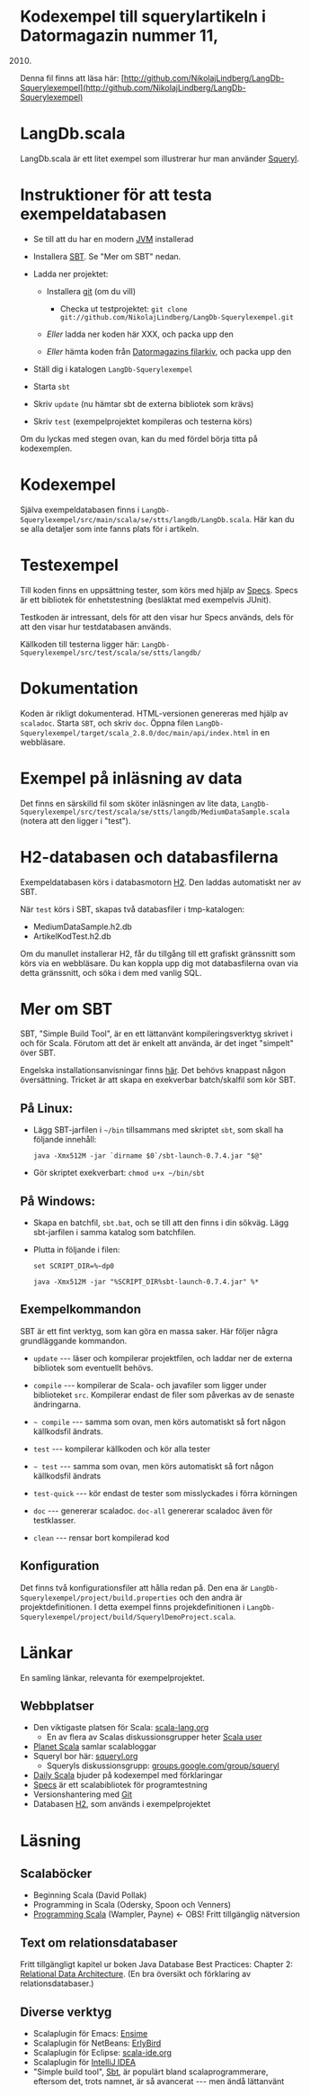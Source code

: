 # Kodexempel till squerylartikeln i Datormagazin nummer 11,
2010.

Denna fil finns att läsa här:
[http://github.com/NikolajLindberg/LangDb-Squerylexempel](http://github.com/NikolajLindberg/LangDb-Squerylexempel)


# LangDb.scala 

LangDb.scala är ett litet exempel som illustrerar hur man
använder [Squeryl](http://squeryl.org).


# Instruktioner för att testa exempeldatabasen


* Se till att du har en modern [JVM](http://java.com) installerad
 
* Installera [SBT](http://code.google.com/p/simple-build-tool/). Se "Mer om SBT" nedan.

* Ladda ner projektet:
  * Installera [git](http://git-scm.com/) (om du vill)

      * Checka ut testprojektet: 
          ```git clone git://github.com/NikolajLindberg/LangDb-Squerylexempel.git```

  * _Eller_ ladda ner koden här XXX, och packa upp den
 
  * _Eller_ hämta koden från [Datormagazins filarkiv](http://www.datormagazin.se/filer/), och packa upp den

* Ställ dig i katalogen `LangDb-Squerylexempel`
* Starta `sbt`
* Skriv `update` (nu hämtar sbt de externa bibliotek som krävs)
* Skriv `test` (exempelprojektet kompileras och testerna körs)

Om du lyckas med stegen ovan, kan du med fördel börja titta på
kodexemplen.


# Kodexempel

Själva exempeldatabasen finns i
`LangDb-Squerylexempel/src/main/scala/se/stts/langdb/LangDb.scala`. Här
kan du se alla detaljer som inte fanns plats för i artikeln.


# Testexempel

Till koden finns en uppsättning tester, som körs med hjälp av
[Specs](http://code.google.com/p/specs/). Specs är ett bibliotek för
enhetstestning (besläktat med exempelvis JUnit). 

Testkoden är intressant, dels för att den visar hur Specs används,
dels för att den visar hur testdatabasen används.

Källkoden till testerna ligger här:
`LangDb-Squerylexempel/src/test/scala/se/stts/langdb/`


# Dokumentation 

Koden är rikligt dokumenterad. HTML-versionen genereras med hjälp av
`scaladoc`. Starta `SBT`, och skriv `doc`. Öppna filen
`LangDb-Squerylexempel/target/scala_2.8.0/doc/main/api/index.html` in en webbläsare.


# Exempel på inläsning av data

Det finns en särskilld fil som sköter inläsningen av lite data,
`LangDb-Squerylexempel/src/test/scala/se/stts/langdb/MediumDataSample.scala`
(notera att den ligger i "test").


# H2-databasen och databasfilerna

Exempeldatabasen körs i databasmotorn
[H2](http://www.h2database.com/html/main.html). Den laddas automatiskt
ner av SBT.

När `test` körs i SBT, skapas två databasfiler i tmp-katalogen:

* MediumDataSample.h2.db
* ArtikelKodTest.h2.db

Om du manullet installerar H2, får du tillgång till ett grafiskt
gränssnitt som körs via en webbläsare. Du kan koppla upp dig mot
databasfilerna ovan via detta gränssnitt, och söka i dem med vanlig
SQL.


# Mer om SBT

SBT, "Simple Build Tool", är en ett lättanvänt kompileringsverktyg
skrivet i och för Scala. Förutom att det är enkelt att använda, är det
inget "simpelt" över SBT.

Engelska installationsanvisningar finns
[här](http://code.google.com/p/simple-build-tool/wiki/Setup). Det
behövs knappast någon översättning. Tricket är att skapa en exekverbar
batch/skalfil som kör SBT.

## På Linux: 

* Lägg SBT-jarfilen i `~/bin` tillsammans med skriptet `sbt`, som skall
   ha följande innehåll:

    ```java -Xmx512M -jar `dirname $0`/sbt-launch-0.7.4.jar "$@"```

* Gör skriptet exekverbart: `chmod u+x ~/bin/sbt`

## På Windows:

* Skapa en batchfil, `sbt.bat`, och se till att den finns i din
  sökväg. Lägg sbt-jarfilen i samma katalog som batchfilen.
* Plutta in följande i filen:

    ```set SCRIPT_DIR=%~dp0```

    ```java -Xmx512M -jar "%SCRIPT_DIR%sbt-launch-0.7.4.jar" %*```


## Exempelkommandon

SBT är ett fint verktyg, som kan göra en massa saker. Här följer några
grundläggande kommandon.

* `update` --- läser och kompilerar projektfilen, och laddar ner de
  externa bibliotek som eventuellt behövs.
* `compile` --- kompilerar de Scala- och javafiler som ligger under
  biblioteket `src`. Kompilerar endast de filer som påverkas av de
  senaste ändringarna.  
* `~ compile` --- samma som ovan, men körs automatiskt så fort någon källkodsfil
  ändrats.
* `test` --- kompilerar källkoden och kör alla tester
* `~ test` --- samma som ovan, men körs automatiskt så fort någon
  källkodsfil ändrats
* `test-quick` --- kör endast de tester som misslyckades i förra
  körningen

* `doc` --- genererar scaladoc. `doc-all` genererar scaladoc även för
  testklasser.
* `clean` --- rensar bort kompilerad kod


## Konfiguration

Det finns två konfigurationsfiler att hålla redan på. Den ena är
`LangDb-Squerylexempel/project/build.properties` och den andra är
projektdefinitionen. I detta exempel finns projekdefinitionen i
`LangDb-Squerylexempel/project/build/SquerylDemoProject.scala`.


# Länkar

En samling länkar, relevanta för exempelprojektet.


## Webbplatser

* Den viktigaste platsen för Scala:
  [scala-lang.org](http://scala-lang.org)
  * En av flera av Scalas diskussionsgrupper heter [Scala
    user](http://scala-programming-language.1934581.n4.nabble.com/Scala-User-f1934582.html)
* [Planet Scala](http://www.planetscala.com/) samlar scalabloggar
* Squeryl bor här: [squeryl.org](http://squeryl.org)
    * Squeryls diskussionsgrupp:
      [groups.google.com/group/squeryl](http://groups.google.com/group/squeryl?pli=1)
* [Daily Scala](http://daily-scala.blogspot.com/) bjuder på kodexempel
  med förklaringar
* [Specs](http://code.google.com/p/specs/) är ett scalabibliotek för
  programtestning
* Versionshantering med [Git](http://git-scm.com/)
* Databasen [H2](http://http://h2database.com), som används i
  exempelprojektet


# Läsning


## Scalaböcker

* Beginning Scala (David Pollak)
* Programming in Scala (Odersky, Spoon och Venners)
* [Programming Scala](http://programming-scala.labs.oreilly.com/)
  (Wampler, Payne) <- OBS! Fritt tillgänglig nätversion


## Text om relationsdatabaser

Fritt tillgängligt kapitel ur boken Java Database Best Practices:
Chapter 2: [Relational Data
Architecture](http://oreilly.com/catalog/javadtabp/chapter/index.html). (En
bra översikt och förklaring av relationsdatabaser.)


## Diverse verktyg

* Scalaplugin för Emacs:
  [Ensime](http://github.com/aemoncannon/ensime)
* Scalaplugin för NetBeans:
  [ErlyBird](http://sourceforge.net/projects/erlybird/files/)
* Scalaplugin för Eclipse: [scala-ide.org](http://www.scala-ide.org/)
* Scalaplugin för
  [IntelliJ IDEA](http://confluence.jetbrains.net/display/SCA/Getting+Started+with+IntelliJ+IDEA+Scala+Plugin)
* "Simple build tool",
   [Sbt](http://code.google.com/p/simple-build-tool/), är populärt
   bland scalaprogrammerare, eftersom det, trots namnet, är så
   avancerat --- men ändå lättanvänt
